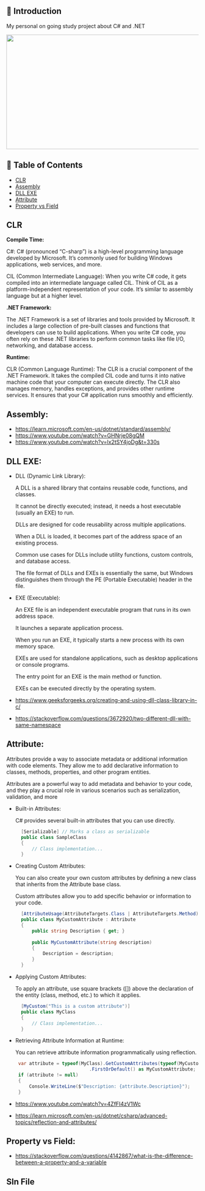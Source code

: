 


## 🚀 Introduction

My personal on going study project about C# and .NET 

<p align="center">
  <img src = "https://miro.medium.com/max/2728/1*7I6oONv2fGLQJcNEFA4QSw.png" width=800 height=300>
</p>

## 🚩 Table of Contents

- [CLR](#clr)
- [Assembly](#assembly)
- [DLL EXE](dll-exe)
- [Attribute](#attribute)
- [Property vs Field](property-vs-field)

## CLR 
**Compile Time:**

C#: C# (pronounced “C-sharp”) is a high-level programming language developed by Microsoft. It’s commonly used for building Windows applications, web services, and more.

CIL (Common Intermediate Language): When you write C# code, it gets compiled into an intermediate language called CIL. Think of CIL as a platform-independent representation of your code. It’s similar to assembly language but at a higher level.

**.NET Framework:**

The .NET Framework is a set of libraries and tools provided by Microsoft. It includes a large collection of pre-built classes and functions that developers can use to build applications.
When you write C# code, you often rely on these .NET libraries to perform common tasks like file I/O, networking, and database access.

**Runtime:**

CLR (Common Language Runtime): The CLR is a crucial component of the .NET Framework. It takes the compiled CIL code and turns it into native machine code that your computer can execute directly.
The CLR also manages memory, handles exceptions, and provides other runtime services. It ensures that your C# application runs smoothly and efficiently.

## Assembly:

- https://learn.microsoft.com/en-us/dotnet/standard/assembly/
- https://www.youtube.com/watch?v=GHNrje08gQM
- https://www.youtube.com/watch?v=lx2tSY4joDg&t=330s

## DLL EXE:

- DLL (Dynamic Link Library):
  
  A DLL is a shared library that contains reusable code, functions, and classes.
  
  It cannot be directly executed; instead, it needs a host executable (usually an EXE) to run.
  
  DLLs are designed for code reusability across multiple applications.
  
  When a DLL is loaded, it becomes part of the address space of an existing process.
  
  Common use cases for DLLs include utility functions, custom controls, and database access.
  
  The file format of DLLs and EXEs is essentially the same, but Windows distinguishes them through the PE (Portable Executable) header in the file.
  
  
- EXE (Executable):
  
  An EXE file is an independent executable program that runs in its own address space.
  
  It launches a separate application process.
  
  When you run an EXE, it typically starts a new process with its own memory space.
  
  EXEs are used for standalone applications, such as desktop applications or console programs.
  
  The entry point for an EXE is the main method or function.
  
  EXEs can be executed directly by the operating system.

- https://www.geeksforgeeks.org/creating-and-using-dll-class-library-in-c/
- https://stackoverflow.com/questions/3672920/two-different-dll-with-same-namespace
  
## Attribute:

  Attributes provide a way to associate metadata or additional information with code elements. They allow me to add declarative information to classes, methods, properties, and other program entities.

  Attributes are a powerful way to add metadata and behavior to your code, and they play a crucial role in various scenarios such as serialization, validation, and more

  - Built-in Attributes:

    C# provides several built-in attributes that you can use directly.

    ```csharp
      [Serializable] // Marks a class as serializable
      public class SampleClass
      {
          // Class implementation...
      }
    ```
  - Creating Custom Attributes:
    
    You can also create your own custom attributes by defining a new class that inherits from the Attribute base class.
    
    Custom attributes allow you to add specific behavior or information to your code.

    ```csharp
      [AttributeUsage(AttributeTargets.Class | AttributeTargets.Method)]
      public class MyCustomAttribute : Attribute
      {
          public string Description { get; }
      
          public MyCustomAttribute(string description)
          {
              Description = description;
          }
      }
    ```
    
  - Applying Custom Attributes:
    
    To apply an attribute, use square brackets ([]) above the declaration of the entity (class, method, etc.) to which it applies.

    ```csharp
      [MyCustom("This is a custom attribute")]
      public class MyClass
      {
          // Class implementation...
      }

    ```
   - Retrieving Attribute Information at Runtime:

     You can retrieve attribute information programmatically using reflection.

     ```csharp
      var attribute = typeof(MyClass).GetCustomAttributes(typeof(MyCustomAttribute), false)
                                .FirstOrDefault() as MyCustomAttribute;
      if (attribute != null)
      {
          Console.WriteLine($"Description: {attribute.Description}");
      }

     ```
     
  - https://www.youtube.com/watch?v=4ZfFI4zV1Wc
  - https://learn.microsoft.com/en-us/dotnet/csharp/advanced-topics/reflection-and-attributes/
     
## Property vs Field:

  - https://stackoverflow.com/questions/4142867/what-is-the-difference-between-a-property-and-a-variable


## Sln File


